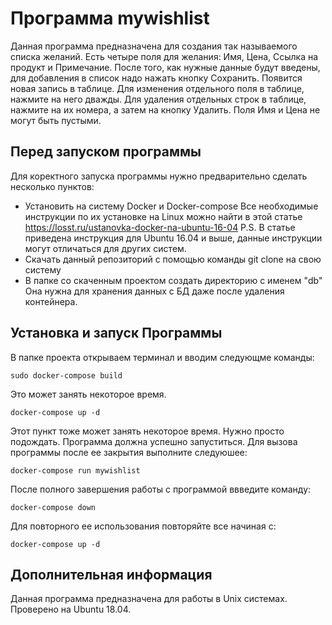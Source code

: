 # Программа mywishlist
Данная программа предназначена для создания так называемого списка желаний. Есть четыре поля для желания: Имя, Цена,
Ссылка на продукт и Примечание. После того, как нужные данные будут введены, для добавления в список надо нажать кнопку
Сохранить. Появится новая запись в таблице. Для изменения отдельного поля в таблице, нажмите на него дважды. Для удаления
отдельных строк в таблице, нажмите на их номера, а затем на кнопку Удалить. Поля Имя и Цена не могут быть пустыми.
## Перед запуском программы
Для коректного запуска программы нужно предварительно сделать несколько пунктов:
* Установить на систему Docker и Docker-compose
Все необходимые инструкции по их установке на Linux можно найти в этой статье https://losst.ru/ustanovka-docker-na-ubuntu-16-04
P.S. В статье приведена инструкция для Ubuntu 16.04 и выше, данные инструкции могут отличаться для других систем.
* Скачать данный репозиторий с помощью команды git clone на свою систему
* В папке со скаченным проектом создать директорию с именем "db"
Она нужна для хранения данных с БД даже после удаления контейнера.
## Установка и запуск Программы 
В папке проекта открываем терминал и вводим следующме команды:
```
sudo docker-compose build
```
Это может занять некоторое время.
```
docker-compose up -d
```
Этот пункт тоже может занять некоторое время. Нужно просто подождать.
Программа должна успешно запуститься. Для вызова программы после ее закрытия выполните следуюшее:
```
docker-compose run mywishlist
```
После полного завершения работы с программой ввведите команду:
```
docker-compose down
```
Для повторного ее использования повторяйте все начиная с:
```
docker-compose up -d
```
## Дополнительная информация
Данная программа предназначена для работы в Unix системах. Проверено на Ubuntu 18.04. 
